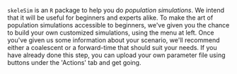`skeleSim` is an `R` package to help you do _population simulations_. We intend that it will be useful for beginners and experts alike. To make the art of population simulations accessible to beginners, we've given you the chance to build your own customized simulations, using the menu at left. Once you've given us some information about your scenario, we'll recommend either a coalescent or a forward-time that should suit your needs. If you have already done this step, you can upload your own parameter file using buttons under the 'Actions' tab and get going.
